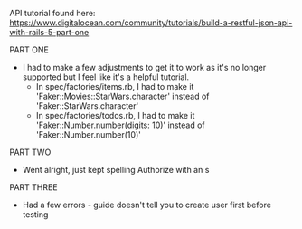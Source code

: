 API tutorial found here: https://www.digitalocean.com/community/tutorials/build-a-restful-json-api-with-rails-5-part-one

PART ONE 
- I had to make a few adjustments to get it to work as it's no longer supported but I feel like it's a helpful tutorial. 
    - In spec/factories/items.rb, I had to make it 'Faker::Movies::StarWars.character' instead of 'Faker::StarWars.character'
    - In spec/factories/todos.rb, I had to make it 'Faker::Number.number(digits: 10)' instead of 'Faker::Number.number(10)'

PART TWO 
- Went alright, just kept spelling Authorize with an s

PART THREE 
- Had a few errors - guide doesn't tell you to create user first before testing 

